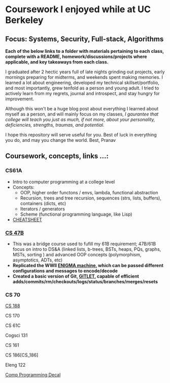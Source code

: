 # Coursework I enjoyed while at UC Berkeley

## Focus: Systems, Security, Full-stack, Algorithms

<b> Each of the below links to a folder with materials pertaining to each class, complete with a README, homework/discussions/projects where applicable, and key takeaways from each class. </b>

I graduated after 2 hectic years full of late nights grinding out projects, early mornings preparing for midterms, and weekends spent making memories. I learned a lot about engineering, developed my technical skillset/portfolio, and most importantly, grew tenfold as a person and young adult. I tried to actively learn from my regrets, journal and introspect, and stay hungry for improvement. 

Although this won't be a huge blog post about everything I learned about myself as a person, and will mainly focus on my classes, _I gaurantee that college will teach you just as much, if not more, about your personality, deficiencies, strengths, traumas, and potential._

I hope this repository will serve useful for you. Best of luck in everything you do, and may you change the world.
Best,
Pranav

</b>

## Coursework, concepts, links ...:

### CS61A
- Intro to computer programming at a college level
- Concepts:
    - OOP, higher order functons / envs, lambda, functional abstraction
    - Recursion, trees and tree recursion, sequences (strs, lists, buffers), containers (dicts, etc)
    - Iterators / generators
    - Scheme (functional programming language, like Lisp)
- [CHEATSHEET](61a-final-study-guide.pdf)
### [CS 47B](CS_47B)
- This was a bridge course used to fufill my 61B requirement; 47B/61B focus on intro to DS&A (linked lists, b-trees, BSTs, heaps, PQs, graphs, MSTs, sorting ) and advanced OOP concepts (polymorphism, asymptotics, ADTs, etc)
- <b> Replicated the WWII [ENIGMA machine](CS_47B/proj1), which can be passed different configurations and messages to encode/decode </b>
- <b> Created a basic version of Git, [GITLET](CS_47B/proj3), capable of efficient adds/commits/rm/checkouts/logs/status/branches/merges/resets</b>

### CS 70

[CS 188](CS_188)

CS 170

CS 61C

Cogsci 131

CS 161

CS 186[CS_186]

Eleng 122

[Comp Programming Decal](comp_decal)